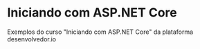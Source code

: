 # Iniciando com ASP.NET Core
Exemplos do curso "Iniciando com ASP.NET Core" da plataforma desenvolvedor.io
